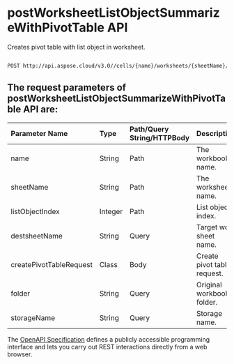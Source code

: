 # **postWorksheetListObjectSummarizeWithPivotTable API**

Creates pivot table with list object in worksheet. 

```bash

POST http://api.aspose.cloud/v3.0//cells/{name}/worksheets/{sheetName}/listobjects/{listObjectIndex}/SummarizeWithPivotTable

```

## The request parameters of **postWorksheetListObjectSummarizeWithPivotTable** API are: 

| Parameter Name | Type | Path/Query String/HTTPBody | Description | 
| :- | :- | :- |:- | 
|name|String|Path|The workbook name.|
|sheetName|String|Path|The worksheet name.|
|listObjectIndex|Integer|Path|List object index.|
|destsheetName|String|Query|Target work sheet name.|
|createPivotTableRequest|Class|Body|Create pivot table request.|
|folder|String|Query|Original workbook folder.|
|storageName|String|Query|Storage name.|


The [OpenAPI Specification](https://reference.aspose.cloud/cells/#/ListObjectsController/PostWorksheetListObjectSummarizeWithPivotTable) defines a publicly accessible programming interface and lets you carry out REST interactions directly from a web browser.
